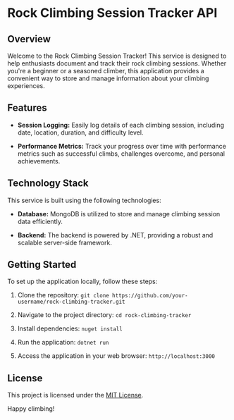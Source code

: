 # Rock Climbing Session Tracker API 

## Overview

Welcome to the Rock Climbing Session Tracker! This service is designed to help enthusiasts document and track their rock climbing sessions. Whether you're a beginner or a seasoned climber, this application provides a convenient way to store and manage information about your climbing experiences.

## Features

- **Session Logging:** Easily log details of each climbing session, including date, location, duration, and difficulty level.

- **Performance Metrics:** Track your progress over time with performance metrics such as successful climbs, challenges overcome, and personal achievements.

## Technology Stack

This service is built using the following technologies:

- **Database:** MongoDB is utilized to store and manage climbing session data efficiently.

- **Backend:** The backend is powered by .NET, providing a robust and scalable server-side framework.

## Getting Started

To set up the application locally, follow these steps:

1. Clone the repository: `git clone https://github.com/your-username/rock-climbing-tracker.git`

2. Navigate to the project directory: `cd rock-climbing-tracker`

3. Install dependencies: `nuget install` 

4. Run the application: `dotnet run`

5. Access the application in your web browser: `http://localhost:3000`

## License

This project is licensed under the [MIT License](LICENSE.md).


Happy climbing!
